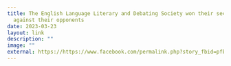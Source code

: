 ```yaml
---
title: The English Language Literary and Debating Society won their second match
  against their opponents
date: 2023-03-23
layout: link
description: ""
image: ""
external: https://https://www.facebook.com/permalink.php?story_fbid=pfbid0PEvHb9yauXw9LUT6kCrajbUH5y6RJeF1tudY1dcea94Gqy2wKkKFQsXDK8rJGDvxl&id=100063501596910&__cft__[0]=AZUA8TeoDW1SSX-wzhQ9g9dU71NbfLZZoBgKVkccDInBlO6AOOeDNnrDZlFMslgeF68H-dB8LUWKIagFaiyb0OkeKc39zHosvPDKtmg0pWJCIev_W9Nwq1bLPtSH5xdWRXiXRdOhiX46insumBqJoXjAseqQm25siLsBM0bZ3ADOs3fwlGw7gqDFhEUWqVhRRDsSplYu63989sIYUnYOyHOe&__tn__=%2CO%2CP-R
---
```

